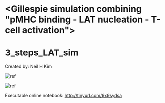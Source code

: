 # <Gillespie simulation combining "pMHC binding - LAT nucleation - T-cell activation">
# 3_steps_LAT_sim

Created by: Neil H Kim

![ref](https://i.imgur.com/gfRofsE.png)


![ref](https://i.imgur.com/8n7tNzF.png)

Executable online notebook: http://tinyurl.com/9x9sydsa
